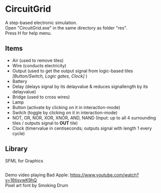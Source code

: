 # CircuitGrid

A step-based electronic simulation.  
Open "CircuitGrid.exe" in the same directory as folder "res".  
Press H for help menu.  

## Items
 - Air (used to remove tiles)
 - Wire (conducts electricity)
 - Output (used to get the output signal from logic-based tiles *[Button/Switch, Logic gates, Clock]* )
 - Battery 
 - Delay (delays signal by its delayvalue & reduces signallength by its delayvalue)
 - Bridge (used to cross wires)
 - Lamp 
 - Button (activate by clicking on it in interaction-mode)
 - Switch (toggle by clicking on it in interaction-mode)
 - NOT, OR, NOR, XOR, XNOR, AND, NAND (Input: up to all 4 surrounding tiles / outputs signal to **OUT** tile)
 - Clock (timervalue in centiseconds; outputs signal with length 1 every cycle)

## Library
SFML for Graphics
##
Demo video playing Bad Apple: https://www.youtube.com/watch?v=16tisvwK9hQ  
Pixel art font by Smoking Drum
